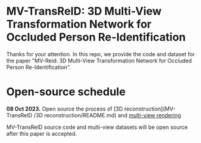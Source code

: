 
# MV-TransReID: 3D Multi-View Transformation Network for Occluded Person Re-Identification 

Thanks for your attention. In this repo, we provide the code and dataset for the paper "MV-Reid: 3D Multi-View Transformation Network for Occluded Person Re-Identification".



# Open-source  schedule


**08 Oct 2023.** Open source the process of [3D reconstruction](MV-TransReID
/3D reconstruction/README.md) and [multi-view rendering]()




 MV-TransReID source code and multi-view datasets will be open source after this paper is accepted.

